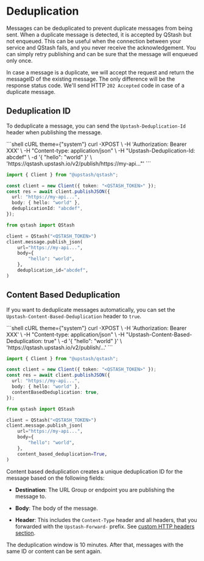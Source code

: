 # Deduplication

Messages can be deduplicated to prevent duplicate messages from being sent. When
a duplicate message is detected, it is accepted by QStash but not enqueued. This
can be useful when the connection between your service and QStash fails, and you
never receive the acknowledgement. You can simply retry publishing and can be
sure that the message will enqueued only once.

In case a message is a duplicate, we will accept the request and return the
messageID of the existing message. The only difference will be the response
status code. We'll send HTTP `202 Accepted` code in case of a duplicate message.

## Deduplication ID

To deduplicate a message, you can send the `Upstash-Deduplication-Id` header
when publishing the message.

<CodeGroup>
  ```shell cURL theme={"system"}
  curl -XPOST \
      -H 'Authorization: Bearer XXX' \
      -H "Content-type: application/json" \
      -H "Upstash-Deduplication-Id: abcdef" \
      -d '{ "hello": "world" }' \
      'https://qstash.upstash.io/v2/publish/https://my-api..."'
  ```

  ```typescript TypeScript theme={"system"}
  import { Client } from "@upstash/qstash";

  const client = new Client({ token: "<QSTASH_TOKEN>" });
  const res = await client.publishJSON({
    url: "https://my-api...",
    body: { hello: "world" },
    deduplicationId: "abcdef",
  });
  ```

  ```python Python theme={"system"}
  from qstash import QStash

  client = QStash("<QSTASH_TOKEN>")
  client.message.publish_json(
      url="https://my-api...",
      body={
          "hello": "world",
      },
      deduplication_id="abcdef",
  )
  ```
</CodeGroup>

## Content Based Deduplication

If you want to deduplicate messages automatically, you can set the
`Upstash-Content-Based-Deduplication` header to `true`.

<CodeGroup>
  ```shell cURL theme={"system"}
  curl -XPOST \
      -H 'Authorization: Bearer XXX' \
      -H "Content-type: application/json" \
      -H "Upstash-Content-Based-Deduplication: true" \
      -d '{ "hello": "world" }' \
      'https://qstash.upstash.io/v2/publish/...'
  ```

  ```typescript TypeScript theme={"system"}
  import { Client } from "@upstash/qstash";

  const client = new Client({ token: "<QSTASH_TOKEN>" });
  const res = await client.publishJSON({
    url: "https://my-api...",
    body: { hello: "world" },
    contentBasedDeduplication: true,
  });
  ```

  ```python Python theme={"system"}
  from qstash import QStash

  client = QStash("<QSTASH_TOKEN>")
  client.message.publish_json(
      url="https://my-api...",
      body={
          "hello": "world",
      },
      content_based_deduplication=True,
  )
  ```
</CodeGroup>

Content based deduplication creates a unique deduplication ID for the message
based on the following fields:

* **Destination**: The URL Group or endpoint you are publishing the message to.

* **Body**: The body of the message.

* **Header**: This includes the `Content-Type` header and all headers, that you
  forwarded with the `Upstash-Forward-` prefix. See
  [custom HTTP headers section](/qstash/howto/publishing#sending-custom-http-headers).

<Info>
  The deduplication window is 10 minutes. After that, messages with the same ID or content can be sent again.
</Info>
